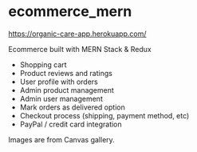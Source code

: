 # ecommerce_mern
https://organic-care-app.herokuapp.com/

Ecommerce built with MERN Stack &amp; Redux

- Shopping cart
- Product reviews and ratings
- User profile with orders
- Admin product management
- Admin user management
- Mark orders as delivered option
- Checkout process (shipping, payment method, etc)
- PayPal / credit card integration



Images are from Canvas gallery.
